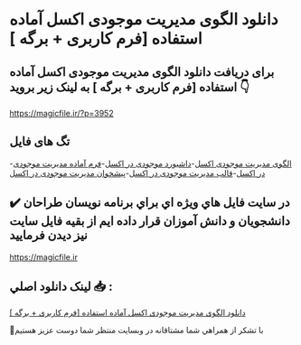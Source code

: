 # دانلود الگوی مدیریت موجودی اکسل آماده استفاده [فرم کاربری + برگه ]

## برای دریافت دانلود الگوی مدیریت موجودی اکسل آماده استفاده [فرم کاربری + برگه ] به لینک زیر بروید 👇

https://magicfile.ir/?p=3952

## تگ های فایل

-[الگوی مدیریت موجودی اکسل](https://magicfile.ir/product/%d8%a7%d9%84%da%af%d9%88%db%8c-%d9%85%d8%af%db%8c%d8%b1%db%8c%d8%aa-%d9%85%d9%88%d8%ac%d9%88%d8%af%db%8c-%d8%a7%da%a9%d8%b3%d9%84-%d8%a2%d9%85%d8%a7%d8%af%d9%87-%d8%a7%d8%b3%d8%aa%d9%81%d8%a7%d8%af%d9%87-%d9%81%d8%b1%d9%85-%da%a9%d8%a7%d8%b1%d8%a8%d8%b1%db%8c-%d8%a8%d8%b1%da%af%d9%87/)-[داشبورد موجودی در اکسل](https://magicfile.ir/product/%d8%a7%d9%84%da%af%d9%88%db%8c-%d9%85%d8%af%db%8c%d8%b1%db%8c%d8%aa-%d9%85%d9%88%d8%ac%d9%88%d8%af%db%8c-%d8%a7%da%a9%d8%b3%d9%84-%d8%a2%d9%85%d8%a7%d8%af%d9%87-%d8%a7%d8%b3%d8%aa%d9%81%d8%a7%d8%af%d9%87-%d9%81%d8%b1%d9%85-%da%a9%d8%a7%d8%b1%d8%a8%d8%b1%db%8c-%d8%a8%d8%b1%da%af%d9%87/)-[فرم آماده مدیریت موجودی در اکسل](https://magicfile.ir/product/%d8%a7%d9%84%da%af%d9%88%db%8c-%d9%85%d8%af%db%8c%d8%b1%db%8c%d8%aa-%d9%85%d9%88%d8%ac%d9%88%d8%af%db%8c-%d8%a7%da%a9%d8%b3%d9%84-%d8%a2%d9%85%d8%a7%d8%af%d9%87-%d8%a7%d8%b3%d8%aa%d9%81%d8%a7%d8%af%d9%87-%d9%81%d8%b1%d9%85-%da%a9%d8%a7%d8%b1%d8%a8%d8%b1%db%8c-%d8%a8%d8%b1%da%af%d9%87/)-[قالب مدیریت موجودی در اکسل](https://magicfile.ir/product/%d8%a7%d9%84%da%af%d9%88%db%8c-%d9%85%d8%af%db%8c%d8%b1%db%8c%d8%aa-%d9%85%d9%88%d8%ac%d9%88%d8%af%db%8c-%d8%a7%da%a9%d8%b3%d9%84-%d8%a2%d9%85%d8%a7%d8%af%d9%87-%d8%a7%d8%b3%d8%aa%d9%81%d8%a7%d8%af%d9%87-%d9%81%d8%b1%d9%85-%da%a9%d8%a7%d8%b1%d8%a8%d8%b1%db%8c-%d8%a8%d8%b1%da%af%d9%87/)-[پیشخوان مدیریت موجودی در اکسل](https://magicfile.ir/product/%d8%a7%d9%84%da%af%d9%88%db%8c-%d9%85%d8%af%db%8c%d8%b1%db%8c%d8%aa-%d9%85%d9%88%d8%ac%d9%88%d8%af%db%8c-%d8%a7%da%a9%d8%b3%d9%84-%d8%a2%d9%85%d8%a7%d8%af%d9%87-%d8%a7%d8%b3%d8%aa%d9%81%d8%a7%d8%af%d9%87-%d9%81%d8%b1%d9%85-%da%a9%d8%a7%d8%b1%d8%a8%d8%b1%db%8c-%d8%a8%d8%b1%da%af%d9%87/)

## ✔️ در سايت فايل هاي ويژه اي براي برنامه نويسان طراحان دانشجويان و دانش آموزان قرار داده ايم از بقيه فايل سايت نيز ديدن فرماييد

https://magicfile.ir


## لينک دانلود اصلي 📥 :

[دانلود الگوی مدیریت موجودی اکسل آماده استفاده [فرم کاربری + برگه ]](https://magicfile.ir/product/%d8%a7%d9%84%da%af%d9%88%db%8c-%d9%85%d8%af%db%8c%d8%b1%db%8c%d8%aa-%d9%85%d9%88%d8%ac%d9%88%d8%af%db%8c-%d8%a7%da%a9%d8%b3%d9%84-%d8%a2%d9%85%d8%a7%d8%af%d9%87-%d8%a7%d8%b3%d8%aa%d9%81%d8%a7%d8%af%d9%87-%d9%81%d8%b1%d9%85-%da%a9%d8%a7%d8%b1%d8%a8%d8%b1%db%8c-%d8%a8%d8%b1%da%af%d9%87/) 


🙏با تشکر از همراهي شما مشتاقانه در وبسایت منتظر شما دوست عزیز هستیم

